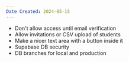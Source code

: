```yaml
---
Date Created: 2024-05-15
---
```

- Don't allow access until email verification
- Allow invitations or CSV upload of students
- Make a nicer text area with a button inside it
- Supabase DB security
- DB branches for local and production